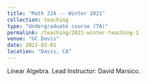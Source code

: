 ```yaml
---
title: "Math 22A -- Winter 2021"
collection: teaching
type: "Undergraduate course (TA)"
permalink: /teaching/2021-winter-teaching-1
venue: "UC Davis"
date: 2021-03-01
location: "Davis, CA"
---
```


Linear Algebra. Lead Instructor: David Marsico.
